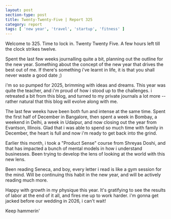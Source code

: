 ```yaml
---
layout: post
section-type: post
title: Twenty-Twenty-Five | Report 325
category: report
tags: [ 'new year', 'travel', 'startup', 'fitness' ]
---
```


Welcome to 325. Time to lock in. Twenty Twenty Five. A few hours left till the clock strikes twelve.

Spent the last few weeks journalling quite a bit, planning out the outline for the new year. Something about the concept of the new year that drives the best out of me. If there's something i've learnt in life, it is that you shall never waste a good date ;)

i'm so so pumped for 2025, brimming with ideas and dreams. This year was quite the teacher, and i'm proud of how i stood up to the challenges. i retreated a bit from this blog, and turned to my private journals a lot more -- rather natural that this blog will evolve along with me. 

The last few weeks have been both fun and intense at the same time. Spent the first half of December in Bangalore, then spent a week in Bombay, a weekend in Delhi, a week in Udaipur, and now closing out the year from Evantson, Illinois. Glad that i was able to spend so much time with family in December, the heart is full and now i'm ready to get back into the grind. 

Earlier this month, i took a "Product Sense" course from Shreyas Doshi, and that has impacted a bunch of mental models in how i understand businesses. Been trying to develop the lens of looking at the world with this new lens.

Been reading Seneca, and boy, every letter i read is like a gym session for the mind. Will be continuing this habit in the new year, and will be actively reading much more. 

Happy with growth in my physique this year. It's gratifying to see the results of labor at the end of it all, and fires me up to work harder. i'm gonna get jacked before our wedding in 2026, i can't wait!

Keep hammerin'